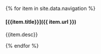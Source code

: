 {% for item in site.data.navigation %}
#### [{{item.title}}]({{ item.url }})
{{item.desc}}

{% endfor %}